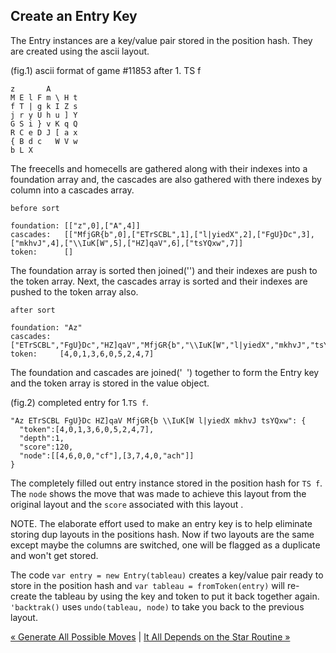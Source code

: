 ## Create an Entry Key

The Entry instances are a key/value pair stored in the position hash. They are created using the ascii layout.

(fig.1) ascii format of game #11853 after 1. TS f

```
z       A       
M E l F m \ H t 
f T | g k I Z s 
j r y U h u ] Y 
G S i } v K q Q 
R C e D J [ a x 
{ B d c   W V w 
b L X           
```

The freecells and homecells are gathered along with their indexes into a foundation array and,
the cascades are also gathered with there indexes by column into a cascades array.

```
before sort

foundation: [["z",0],["A",4]]
cascades:   [["MfjGR{b",0],["ETrSCBL",1],["l|yiedX",2],["FgU}Dc",3],["mkhvJ",4],["\\IuK[W",5],["HZ]qaV",6],["tsYQxw",7]]
token:      []
```

The foundation array is sorted then joined('') and their indexes are push to the token array. Next, the cascades array is sorted and their indexes are pushed to the token array also.

```
after sort

foundation: "Az"
cascades:  ["ETrSCBL","FgU}Dc","HZ]qaV","MfjGR{b","\\IuK[W","l|yiedX","mkhvJ","tsYQxw"]
token:     [4,0,1,3,6,0,5,2,4,7]
```

The foundation and cascades are joined('` `') together to form the Entry key and the token array is stored in the value object.

(fig.2) completed entry for 1.`TS f`.

```
"Az ETrSCBL FgU}Dc HZ]qaV MfjGR{b \\IuK[W l|yiedX mkhvJ tsYQxw": {
  "token":[4,0,1,3,6,0,5,2,4,7],
  "depth":1,
  "score":120,
  "node":[[4,6,0,0,"cf"],[3,7,4,0,"ach"]]
}
```

The completely filled out entry instance stored in the position hash for `TS f`. The `node` shows the move that was made to achieve this layout from the original layout and the `score` associated with this layout .

NOTE. The elaborate effort used to make an entry key is to help eliminate storing dup layouts in the positions hash. Now if two layouts are the same except maybe the columns are switched, one will be flagged as a duplicate and won't get stored.

The code `var entry = new Entry(tableau)` creates a key/value pair ready to store in the position hash and `var tableau = fromToken(entry)` will re-create the tableau by using the key and token to put it back together again. `'backtrak()` uses `undo(tableau, node)` to take you back to the previous layout.

[« Generate All Possible Moves](gen.md) | [It All Depends on the Star Routine »](star.md)



